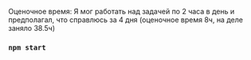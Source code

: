 Оценочное время: Я мог работать над задачей по 2 часа в день и предполагал, что справлюсь за 4 дня (оценочное время 8ч, на деле заняло 38.5ч)

### `npm start`
